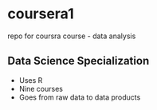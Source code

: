 coursera1
=========

repo for coursra course - data analysis

## Data Science Specialization 

* Uses R 
* Nine courses 
* Goes from raw data to data products
